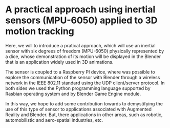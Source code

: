 # A practical approach using inertial sensors (MPU-6050) applied to 3D motion tracking

Here, we will to introduce a pratical approach, which will use an inertial sensor with six degrees of freedom (MPU-6050) physically represented by a dice, whose demonstration of its motion will be displayed in the Blender that is an application widely used in 3D animations. 

The sensor is coupled to a Raspberry PI device, where was possible to explore the communication of the sensor with Blender through a wireless network in the IEEE 802.11 standard using the UDP client/server protocol. In both sides we used the Python programming language supported by Rasbian operating system and by Blender Game Engine module. 

In this way, we hope to add some contribution towards to demystifying the use of this type of sensor to applications 
associated with Augmented Reality and Blender. But, there applications in other areas, such as robotic, automobilistic and aero-spatial industries, etc.
